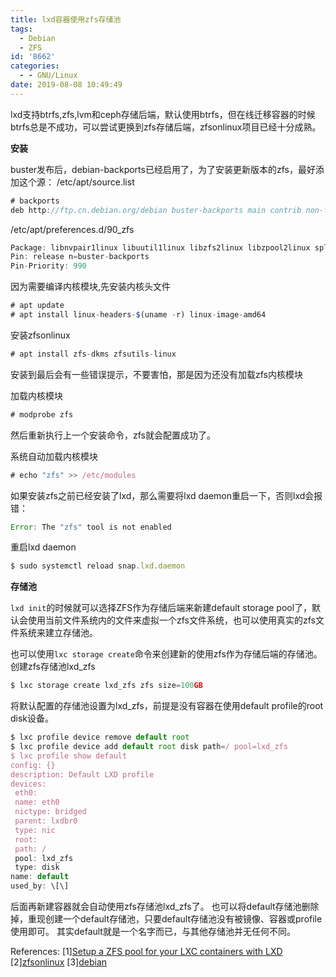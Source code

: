 ```yaml
---
title: lxd容器使用zfs存储池
tags:
  - Debian
  - ZFS
id: '8662'
categories:
  - - GNU/Linux
date: 2019-08-08 10:49:49
---
```



<!-- more -->
lxd支持btrfs,zfs,lvm和ceph存储后端，默认使用btrfs，但在线迁移容器的时候btrfs总是不成功，可以尝试更换到zfs存储后端，zfsonlinux项目已经十分成熟。

**安装**

buster发布后，debian-backports已经启用了，为了安装更新版本的zfs，最好添加这个源：
/etc/apt/source.list
```js
# backports
deb http://ftp.cn.debian.org/debian buster-backports main contrib non-free
```
/etc/apt/preferences.d/90_zfs
```js
Package: libnvpair1linux libuutil1linux libzfs2linux libzpool2linux spl-dkms zfs-dkms zfs-test zfsutils-linux zfsutils-linux-dev zfs-zed
Pin: release n=buster-backports
Pin-Priority: 990
```

因为需要编译内核模块,先安装内核头文件
```js
# apt update
# apt install linux-headers-$(uname -r) linux-image-amd64
```

安装zfsonlinux
```js
# apt install zfs-dkms zfsutils-linux
```
安装到最后会有一些错误提示，不要害怕，那是因为还没有加载zfs内核模块

加载内核模块
```js
# modprobe zfs
```

然后重新执行上一个安装命令，zfs就会配置成功了。

系统自动加载内核模块
```js
# echo "zfs" >> /etc/modules
```

如果安装zfs之前已经安装了lxd，那么需要将lxd daemon重启一下，否则lxd会报错：
```js
Error: The "zfs" tool is not enabled
```

重启lxd daemon
```js
$ sudo systemctl reload snap.lxd.daemon
```

**存储池**

`lxd init`的时候就可以选择ZFS作为存储后端来新建default storage pool了，默认会使用当前文件系统内的文件来虚拟一个zfs文件系统，也可以使用真实的zfs文件系统来建立存储池。

也可以使用`lxc storage create`命令来创建新的使用zfs作为存储后端的存储池。
创建zfs存储池lxd_zfs
```js
$ lxc storage create lxd_zfs zfs size=100GB
```

将默认配置的存储池设置为lxd_zfs，前提是没有容器在使用default profile的root disk设备。
```js
$ lxc profile device remove default root
$ lxc profile device add default root disk path=/ pool=lxd_zfs
$ lxc profile show default 
config: {}
description: Default LXD profile
devices:
 eth0:
 name: eth0
 nictype: bridged
 parent: lxdbr0
 type: nic
 root:
 path: /
 pool: lxd_zfs
 type: disk
name: default
used_by: \[\]
```

后面再新建容器就会自动使用zfs存储池lxd_zfs了。
也可以将default存储池删除掉，重现创建一个default存储池，只要default存储池没有被镜像、容器或profile使用即可。
其实default就是一个名字而已，与其他存储池并无任何不同。

References:
\[1\][Setup a ZFS pool for your LXC containers with LXD](https://angristan.xyz/lxc-zfs-pool-lxd/)
\[2\][zfsonlinux](https://zfsonlinux.org/)
\[3\][debian](https://github.com/zfsonlinux/zfs/wiki/Debian)